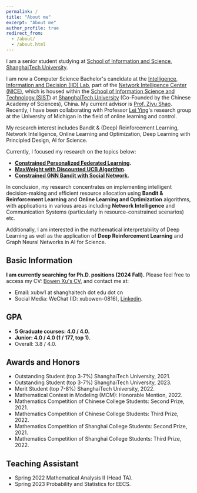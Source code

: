 ```yaml
---
permalink: /
title: "About me"
excerpt: "About me"
author_profile: true
redirect_from: 
  - /about/
  - /about.html
---
```

I am a senior student studying at [School of Information and Science](https://sist.shanghaitech.edu.cn/), [ShanghaiTech University](https://www.shanghaitech.edu.cn/).

I am now a Computer Science Bachelor's candidate at the [Intelligence, Information and Decision (IID) Lab](https://faculty.sist.shanghaitech.edu.cn/faculty/shaozy/lab.html), part of the [Network Intelligence Center (NICE)](https://nice.sist.shanghaitech.edu.cn/), which is housed within the [School of Information Science and Technology (SIST)](https://sist.shanghaitech.edu.cn/sist_en/) at [ShanghaiTech University](https://www.shanghaitech.edu.cn/eng/) (Co-Founded by the Chinese Academy of Sciences), China. My current advisor is [Prof. Ziyu Shao](https://faculty.sist.shanghaitech.edu.cn/faculty/shaozy/home.html). Recently, I have been collaborating with Professor [Lei Ying](https://leiying.engin.umich.edu/)'s research group at the University of Michigan in the field of online learning and control.

My research interest includes Bandit & (Deep) Reinforcement Learning, Network Intelligence, Online Learning
and Optimization, Deep Learning with Principled Design, AI for Science.

Currently, I focused my research on the topics below:

* **[Constrained Personalized Federated Learning](https://xubowen0816.github.io/bowen-xu.github.io/research/Constrained_personalized_federated_learning/).** 
* **[MaxWeight with Discounted UCB Algorithm](https://xubowen0816.github.io/bowen-xu.github.io/research/MaxWeight_with_discounted_UCB/).** 
* **[Constrained GNN Bandit with Social Network](https://xubowen0816.github.io/bowen-xu.github.io/research/GNN%20Bandits%20with%20Social%20Network/).**

In conclusion, my research concentrates on implementing intelligent decision-making and efficient resource allocation using **Bandit & Reinforcement Learning** and **Online Learning and Optimization** algorithms, with applications in various areas including **Network Intelligence** and Communication Systems (particularly in resource-constrained scenarios) etc.


Additionally, I am interested in the mathematical interpretability of Deep Learning as well as the application of **Deep Reinforcement Learning** and Graph Neural Networks in AI for Science.

## Basic Information

**I am currently searching for Ph.D. positions (2024 Fall).** Please feel free to access my CV: [Bowen Xu&#39;s CV](https://xubowen0816.github.io/bowen-xu.github.io/assets/Bowen_Xu__ShanghaiTech__CS.pdf), and contact me at:

* Email: xubw1 at shanghaitech dot edu dot cn
* Social Media: WeChat (ID: xubowen-0816), [Linkedin](https://www.linkedin.com/in/bowen-xu-1a276b29a/).

## GPA

* **5 Graduate courses: 4.0 / 4.0.**
* **Junior: 4.0 / 4.0 (1 / 177, top 1).**
* Overall: 3.8 / 4.0.

## Awards and Honors

* Outstanding Student (top 3-7%) ShanghaiTech University, 2021.
* Outstanding Student (top 3-7%) ShanghaiTech University, 2023.
* Merit Student (top 7-8%) ShanghaiTech University, 2022.
* Mathematical Contest in Modeling (MCM): Honorable Mention, 2022.
* Mathematics Competition of Chinese College Students: Second Prize, 2021.
* Mathematics Competition of Chinese College Students: Third Prize, 2022.
* Mathematics Competition of Shanghai College Students: Second Prize, 2021.
* Mathematics Competition of Shanghai College Students: Third Prize, 2022.

## Teaching Assistant

* Spring 2022 Mathematical Analysis II (Head TA).
* Spring 2023 Probability and Statistics for EECS.
